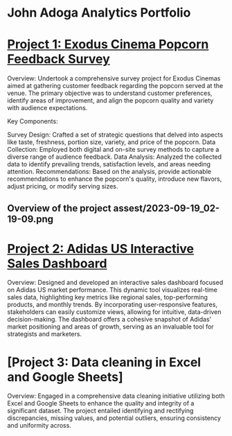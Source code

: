 # John Adoga Analytics Portfolio


# [Project 1: Exodus Cinema Popcorn Feedback Survey](https://janalytics00.github.io/John_port/Exodus-Cinema-Popcorn-Feedback-Survey)

Overview:
Undertook a comprehensive survey project for Exodus Cinemas aimed at gathering customer feedback regarding the popcorn served at the venue. The primary objective was to understand customer preferences, identify areas of improvement, and align the popcorn quality and variety with audience expectations.

Key Components:

Survey Design: Crafted a set of strategic questions that delved into aspects like taste, freshness, portion size, variety, and price of the popcorn.
Data Collection: Employed both digital and on-site survey methods to capture a diverse range of audience feedback.
Data Analysis: Analyzed the collected data to identify prevailing trends, satisfaction levels, and areas needing attention.
Recommendations: Based on the analysis, provide actionable recommendations to enhance the popcorn's quality, introduce new flavors, adjust pricing, or modify serving sizes.

## Overview of the project assest/2023-09-19_02-19-09.png



# [Project 2: Adidas US Interactive Sales Dashboard](https://janalytics00.github.io/John_port/Adidas-US-Interactive-Sales-Dashboard)

Overview:
Designed and developed an interactive sales dashboard focused on Adidas US market performance. This dynamic tool visualizes real-time sales data, highlighting key metrics like regional sales, top-performing products, and monthly trends. By incorporating user-responsive features, stakeholders can easily customize views, allowing for intuitive, data-driven decision-making. The dashboard offers a cohesive snapshot of Adidas' market positioning and areas of growth, serving as an invaluable tool for strategists and marketers.


# [Project 3: Data cleaning in Excel and Google Sheets]

Overview:
Engaged in a comprehensive data cleaning initiative utilizing both Excel and Google Sheets to enhance the quality and integrity of a significant dataset. The project entailed identifying and rectifying discrepancies, missing values, and potential outliers, ensuring consistency and uniformity across.
